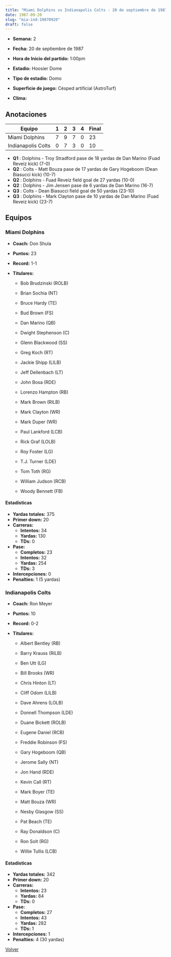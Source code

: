 ```yaml
---
title: "Miami Dolphins vs Indianapolis Colts - 20 de septiembre de 1987"
date: 1987-09-20
slug: "mia-ind-19870920"
draft: false
---
```


* **Semana:** 2
* **Fecha:** 20 de septiembre de 1987

* **Hora de Inicio del partido:** 1:00pm
* **Estadio:** Hoosier Dome
* **Tipo de estadio:** Domo
* **Superficie de juego:** Césped artificial (AstroTurf)
* **Clima:** 





## Anotaciones
| Equipo | 1 | 2 | 3 | 4 | Final |
|--------|---|---|---|---|-------|
| Miami Dolphins  | 7 | 9 | 7 | 0  | 23 |
| Indianapolis Colts  | 0 | 7 | 3 | 0  | 10 |
* **Q1** : Dolphins - Troy Stradford pase de 18 yardas de Dan Marino (Fuad Reveiz kick) (7-0)
* **Q2** : Colts - Matt Bouza pase de 17 yardas de Gary Hogeboom (Dean Biasucci kick) (10-7)
* **Q2** : Dolphins - Fuad Reveiz field goal de 27 yardas (10-0)
* **Q2** : Dolphins - Jim Jensen pase de 6 yardas de Dan Marino (16-7)
* **Q3** : Colts - Dean Biasucci field goal de 50 yardas (23-10)
* **Q3** : Dolphins - Mark Clayton pase de 10 yardas de Dan Marino (Fuad Reveiz kick) (23-7)


## Equipos


### Miami Dolphins
* **Coach:** Don Shula
* **Puntos:** 23
* **Record:** 1-1
* **Titulares:** 

  * Bob Brudzinski (ROLB) 

  * Brian Sochia (NT) 

  * Bruce Hardy (TE) 

  * Bud Brown (FS) 

  * Dan Marino (QB) 

  * Dwight Stephenson (C) 

  * Glenn Blackwood (SS) 

  * Greg Koch (RT) 

  * Jackie Shipp (LILB) 

  * Jeff Dellenbach (LT) 

  * John Bosa (RDE) 

  * Lorenzo Hampton (RB) 

  * Mark Brown (RILB) 

  * Mark Clayton (WR) 

  * Mark Duper (WR) 

  * Paul Lankford (LCB) 

  * Rick Graf (LOLB) 

  * Roy Foster (LG) 

  * T.J. Turner (LDE) 

  * Tom Toth (RG) 

  * William Judson (RCB) 

  * Woody Bennett (FB) 

#### Estadísticas
* **Yardas totales:** 375
* **Primer down:** 20
* **Carreras:**
  * **Intentos:** 34
  * **Yardas:** 130
  * **TDs:** 0
* **Pase:**
  * **Completos:** 23
  * **Intentos:** 32
  * **Yardas:** 254
  * **TDs:** 3
* **Intercepciones:** 0
* **Penalties:** 1 (5 yardas)

### Indianapolis Colts
* **Coach:** Ron Meyer
* **Puntos:** 10
* **Record:** 0-2
* **Titulares:** 

  * Albert Bentley (RB) 

  * Barry Krauss (RILB) 

  * Ben Utt (LG) 

  * Bill Brooks (WR) 

  * Chris Hinton (LT) 

  * Cliff Odom (LILB) 

  * Dave Ahrens (LOLB) 

  * Donnell Thompson (LDE) 

  * Duane Bickett (ROLB) 

  * Eugene Daniel (RCB) 

  * Freddie Robinson (FS) 

  * Gary Hogeboom (QB) 

  * Jerome Sally (NT) 

  * Jon Hand (RDE) 

  * Kevin Call (RT) 

  * Mark Boyer (TE) 

  * Matt Bouza (WR) 

  * Nesby Glasgow (SS) 

  * Pat Beach (TE) 

  * Ray Donaldson (C) 

  * Ron Solt (RG) 

  * Willie Tullis (LCB) 

#### Estadísticas
* **Yardas totales:** 342
* **Primer down:** 20
* **Carreras:**
  * **Intentos:** 23
  * **Yardas:** 84
  * **TDs:** 0
* **Pase:**
  * **Completos:** 27
  * **Intentos:** 43
  * **Yardas:** 282
  * **TDs:** 1
* **Intercepciones:** 1
* **Penalties:** 4 (30 yardas)


[Volver](/historia/1987)
